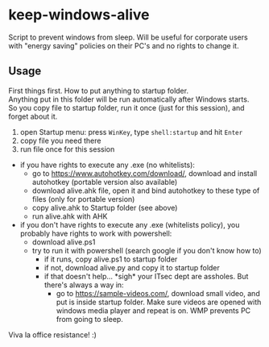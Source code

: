 # keep-windows-alive
Script to prevent windows from sleep. Will be useful for corporate users with "energy saving" policies on their PC's and no rights to change it.

## Usage
First things first. How to put anything to startup folder.  
Anything put in this folder will be run automatically after Windows starts.  
So you copy file to startup folder, run it once (just for this session), and forget about it.
1. open Startup menu: press ```WinKey```, type ```shell:startup``` and hit ```Enter```
2. copy file you need there
3. run file once for this session

- if you have rights to execute any .exe (no whitelists):
  - go to https://www.autohotkey.com/download/, download and install autohotkey (portable version also available)
  - download alive.ahk file, open it and bind autohotkey to these type of files (only for portable version)
  - copy alive.ahk to Startup folder (see above)
  - run alive.ahk with AHK
- if you don't have rights to execute any .exe (whitelists policy), you probably have rights to work with powershell:
  - download alive.ps1
  - try to run it with powershell (search google if you don't know how to)
    - if it runs, copy alive.ps1 to startup folder
    - if not, download alive.py and copy it to startup folder
    - if that doesn't help... \*sigh\* your ITsec dept are assholes. But there's always a way in:
      - go to https://sample-videos.com/, download small video, and put is inside startup folder. Make sure videos are opened with windows media player and repeat is on. WMP prevents PC from going to sleep.
      
Viva la office resistance! :)
